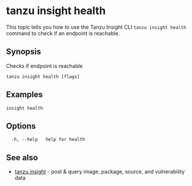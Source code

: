 # tanzu insight health

This topic tells you how to use the Tanzu Insight CLI 
`tanzu insight health` command to check if an endpoint is reachable.

## <a id='synopsis'></a>Synopsis

Checks if endpoint is reachable

```console
tanzu insight health [flags]
```

## <a id='examples'></a>Examples

```console
insight health
```

## <a id='options'></a>Options

```console
  -h, --help   help for health
```

## <a id='see-also'></a>See also

* [tanzu insight](tanzu_insight.hbs.md)	 - post & query image, package, source, and vulnerability data
